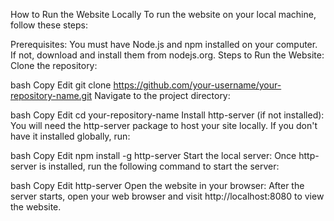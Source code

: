 How to Run the Website Locally
To run the website on your local machine, follow these steps:

Prerequisites:
You must have Node.js and npm installed on your computer. If not, download and install them from nodejs.org.
Steps to Run the Website:
Clone the repository:

bash
Copy
Edit
git clone https://github.com/your-username/your-repository-name.git
Navigate to the project directory:

bash
Copy
Edit
cd your-repository-name
Install http-server (if not installed): You will need the http-server package to host your site locally. If you don't have it installed globally, run:

bash
Copy
Edit
npm install -g http-server
Start the local server: Once http-server is installed, run the following command to start the server:

bash
Copy
Edit
http-server
Open the website in your browser: After the server starts, open your web browser and visit http://localhost:8080 to view the website.
